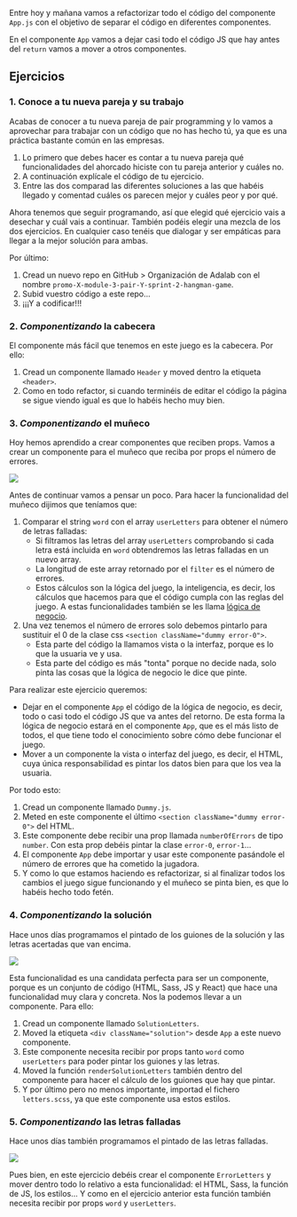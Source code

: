 Entre hoy y mañana vamos a refactorizar todo el código del componente `App.js` con el objetivo de separar el código en diferentes componentes.

En el componente `App` vamos a dejar casi todo el código JS que hay antes del `return` vamos a mover a otros componentes.

## Ejercicios

### 1. Conoce a tu nueva pareja y su trabajo

Acabas de conocer a tu nueva pareja de pair programming y lo vamos a aprovechar para trabajar con un código que no has hecho tú, ya que es una práctica bastante común en las empresas.

1. Lo primero que debes hacer es contar a tu nueva pareja qué funcionalidades del ahorcado hiciste con tu pareja anterior y cuáles no.
1. A continuación explícale el código de tu ejercicio.
1. Entre las dos comparad las diferentes soluciones a las que habéis llegado y comentad cuáles os parecen mejor y cuáles peor y por qué.

Ahora tenemos que seguir programando, así que elegid qué ejercicio vais a desechar y cuál vais a continuar. También podéis elegir una mezcla de los dos ejercicios. En cualquier caso tenéis que dialogar y ser empáticas para llegar a la mejor solución para ambas.

Por último:

1. Cread un nuevo repo en GitHub > Organización de Adalab con el nombre `promo-X-module-3-pair-Y-sprint-2-hangman-game`.
1. Subid vuestro código a este repo...
1. ¡¡¡Y a codificar!!!

### 2. _Componentizando_ la cabecera

El componente más fácil que tenemos en este juego es la cabecera. Por ello:

1. Cread un componente llamado `Header` y moved dentro la etiqueta `<header>`.
1. Como en todo refactor, si cuando terminéis de editar el código la página se sigue viendo igual es que lo habéis hecho muy bien.

### 3. _Componentizando_ el muñeco

Hoy hemos aprendido a crear componentes que reciben props. Vamos a crear un componente para el muñeco que reciba por props el número de errores.

![](./assets/images/react_ejercicio_ahorcado_detalle_4.png)

Antes de continuar vamos a pensar un poco. Para hacer la funcionalidad del muñeco dijimos que teníamos que:

1. Comparar el string `word` con el array `userLetters` para obtener el número de letras falladas:
   - Si filtramos las letras del array `userLetters` comprobando si cada letra está incluida en `word` obtendremos las letras falladas en un nuevo array.
   - La longitud de este array retornado por el `filter` es el número de errores.
   - Estos cálculos son la lógica del juego, la inteligencia, es decir, los cálculos que hacemos para que el código cumpla con las reglas del juego. A estas funcionalidades también se les llama [lógica de negocio](https://es.wikipedia.org/wiki/L%C3%B3gica_de_negocio).
1. Una vez tenemos el número de errores solo debemos pintarlo para sustituir el 0 de la clase css `<section className="dummy error-0">`.
   - Esta parte del código la llamamos vista o la interfaz, porque es lo que la usuaria ve y usa.
   - Esta parte del código es más "tonta" porque no decide nada, solo pinta las cosas que la lógica de negocio le dice que pinte.

Para realizar este ejercicio queremos:

- Dejar en el componente `App` el código de la lógica de negocio, es decir, todo o casi todo el código JS que va antes del retorno. De esta forma la lógica de negocio estará en el componente `App`, que es el más listo de todos, el que tiene todo el conocimiento sobre cómo debe funcionar el juego.
- Mover a un componente la vista o interfaz del juego, es decir, el HTML, cuya única responsabilidad es pintar los datos bien para que los vea la usuaria.

Por todo esto:

1. Cread un componente llamado `Dummy.js`.
1. Meted en este componente el último `<section className="dummy error-0">` del HTML.
1. Este componente debe recibir una prop llamada `numberOfErrors` de tipo `number`. Con esta prop debéis pintar la clase `error-0`, `error-1`...
1. El componente `App` debe importar y usar este componente pasándole el número de errores que ha cometido la jugadora.
1. Y como lo que estamos haciendo es refactorizar, si al finalizar todos los cambios el juego sigue funcionando y el muñeco se pinta bien, es que lo habéis hecho todo fetén.

### 4. _Componentizando_ la solución

Hace unos días programamos el pintado de los guiones de la solución y las letras acertadas que van encima.

![](./assets/images/react_ejercicio_ahorcado_detalle_2.png)

Esta funcionalidad es una candidata perfecta para ser un componente, porque es un conjunto de código (HTML, Sass, JS y React) que hace una funcionalidad muy clara y concreta. Nos la podemos llevar a un componente. Para ello:

1. Cread un componente llamado `SolutionLetters`.
1. Moved la etiqueta `<div className="solution">` desde `App` a este nuevo componente.
1. Este componente necesita recibir por props tanto `word` como `userLetters` para poder pintar los guiones y las letras.
1. Moved la función `renderSolutionLetters` también dentro del componente para hacer el cálculo de los guiones que hay que pintar.
1. Y por último pero no menos importante, importad el fichero `letters.scss`, ya que este componente usa estos estilos.

### 5. _Componentizando_ las letras falladas

Hace unos días también programamos el pintado de las letras falladas.

![](./assets/images/react_ejercicio_ahorcado_detalle_3.png)

Pues bien, en este ejercicio debéis crear el componente `ErrorLetters` y mover dentro todo lo relativo a esta funcionalidad: el HTML, Sass, la función de JS, los estilos... Y como en el ejercicio anterior esta función también necesita recibir por props `word` y `userLetters`.



